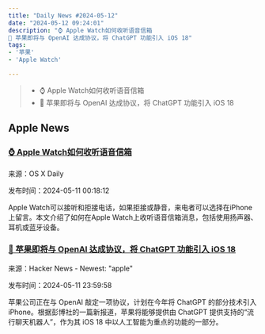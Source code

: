 ```yaml
---
title: "Daily News #2024-05-12"
date: "2024-05-12 09:24:01"
description: "⌚️ Apple Watch如何收听语音信箱
🎉 苹果即将与 OpenAI 达成协议，将 ChatGPT 功能引入 iOS 18"
tags: 
- '苹果'
- 'Apple Watch'

---
```


> - ⌚️ Apple Watch如何收听语音信箱
> - 🎉 苹果即将与 OpenAI 达成协议，将 ChatGPT 功能引入 iOS 18

## Apple News

### [⌚️ Apple Watch如何收听语音信箱](https://osxdaily.com/2024/05/10/how-listen-voicemail-apple-watch/)

来源：OS X Daily

发布时间：2024-05-11 00:18:12

Apple Watch可以接听和拒接电话，如果拒接或静音，来电者可以选择在iPhone上留言。本文介绍了如何在Apple Watch上收听语音信箱消息，包括使用扬声器、耳机或蓝牙设备。

### [🎉 苹果即将与 OpenAI 达成协议，将 ChatGPT 功能引入 iOS 18](https://www.bloomberg.com/news/articles/2024-05-11/apple-closes-in-on-deal-with-openai-to-put-chatgpt-on-iphone)

来源：Hacker News - Newest: "apple"

发布时间：2024-05-11 23:59:58

苹果公司正在与 OpenAI 敲定一项协议，计划在今年将 ChatGPT 的部分技术引入 iPhone。根据彭博社的一篇新报道，苹果将能够提供由 ChatGPT 提供支持的“流行聊天机器人”，作为其 iOS 18 中以人工智能为重点的功能的一部分。
